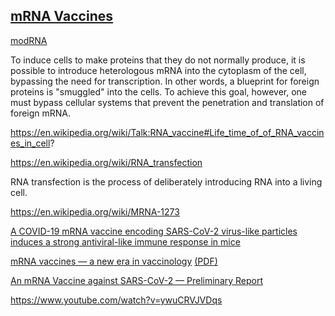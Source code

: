 <div class="menu-data" data-parent="#pages/blog/cv19/index"/></div>

## [mRNA Vaccines](https://en.wikipedia.org/wiki/RNA_vaccine)

[modRNA](https://en.wikipedia.org/wiki/Nucleoside-modified_messenger_RNA)

To induce cells to make proteins that they do not normally produce, it is 
possible to introduce heterologous mRNA into the cytoplasm of the cell, 
bypassing the need for transcription. In other words, a blueprint for foreign 
proteins is "smuggled" into the cells. To achieve this goal, however, one must 
bypass cellular systems that prevent the penetration and translation of foreign 
mRNA.

https://en.wikipedia.org/wiki/Talk:RNA_vaccine#Life_time_of_of_RNA_vaccines_in_cell?

https://en.wikipedia.org/wiki/RNA_transfection

RNA transfection is the process of deliberately introducing RNA into a 
living cell.

https://en.wikipedia.org/wiki/MRNA-1273















[A COVID-19 mRNA vaccine encoding SARS-CoV-2 virus-like particles induces a strong antiviral-like immune response in mice](https://www.nature.com/articles/s41422-020-00392-7)

[mRNA vaccines — a new era in vaccinology](https://www.nature.com/articles/nrd.2017.243) [(PDF)](https://www.nature.com/articles/nrd.2017.243.pdf)


[An mRNA Vaccine against SARS-CoV-2 — Preliminary Report](https://www.ncbi.nlm.nih.gov/pmc/articles/PMC7377258/)

https://www.youtube.com/watch?v=ywuCRVJVDqs
